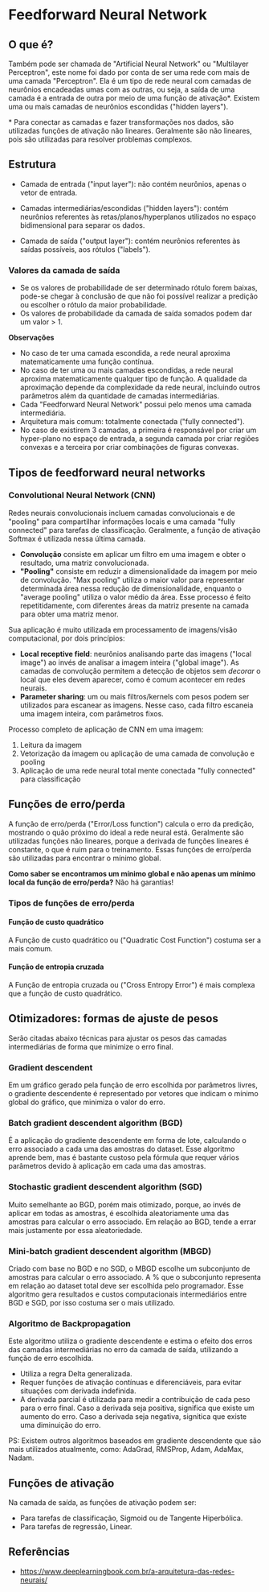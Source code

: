 # Feedforward Neural Network

## O que é?

Também pode ser chamada de "Artificial Neural Network" ou "Multilayer Perceptron", este nome foi dado por conta de ser uma rede com mais de uma camada "Perceptron". Ela é um tipo de rede neural com camadas de neurônios encadeadas umas com as outras, ou seja, a saída de uma camada é a entrada de outra por meio de uma função de ativação\*. Existem uma ou mais camadas de neurônios escondidas ("hidden layers").

\* Para conectar as camadas e fazer transformações nos dados, são utilizadas funções de ativação não lineares. Geralmente são não lineares, pois são utilizadas para resolver problemas complexos.

## Estrutura

- Camada de entrada ("input layer"): não contém neurônios, apenas o vetor de entrada.

- Camadas intermediárias/escondidas ("hidden layers"): contém neurônios referentes às retas/planos/hyperplanos utilizados no espaço bidimensional para separar os dados.

- Camada de saída ("output layer"): contém neurônios referentes às saídas possíveis, aos rótulos ("labels").

### Valores da camada de saída

- Se os valores de probabilidade de ser determinado rótulo forem baixas, pode-se chegar à conclusão de que não foi possível realizar a predição ou escolher o rótulo da maior probabilidade.
- Os valores de probabilidade da camada de saída somados podem dar um valor > 1.

**Observações**

- No caso de ter uma camada escondida, a rede neural aproxima matematicamente uma função contínua.
- No caso de ter uma ou mais camadas escondidas, a rede neural aproxima matematicamente qualquer tipo de função. A qualidade da aproximação depende da complexidade da rede neural, incluindo outros parâmetros além da quantidade de camadas intermediárias.
- Cada "Feedforward Neural Network" possui pelo menos uma camada intermediária.
- Arquitetura mais comum: totalmente conectada ("fully connected").
- No caso de existirem 3 camadas, a primeira é responsável por criar um hyper-plano no espaço de entrada, a segunda camada por criar regiões convexas e a terceira por criar combinações de figuras convexas.

## Tipos de feedforward neural networks

### Convolutional Neural Network (CNN)
Redes neurais convolucionais incluem camadas convolucionais e de "pooling" para compartilhar informações locais e uma camada "fully connected" para tarefas de classificação. Geralmente, a função de ativação Softmax é utilizada nessa última camada. 

- **Convolução** consiste em aplicar um filtro em uma imagem e obter o resultado, uma matriz convolucionada.
- **"Pooling"** consiste em reduzir a dimensionalidade da imagem por meio de convolução. "Max pooling" utiliza o maior valor para representar determinada área nessa redução de dimensionalidade, enquanto o "average pooling" utiliza o valor médio da área. Esse processo é feito repetitidamente, com diferentes áreas da matriz presente na camada para obter uma matriz menor.

Sua aplicação é muito utilizada em processamento de imagens/visão computacional, por dois princípios:

- **Local receptive field**: neurônios analisando parte das imagens ("local image") ao invés de analisar a imagem inteira ("global image"). As camadas de convolução permitem a detecção de objetos sem *decorar* o local que eles devem aparecer, como é comum acontecer em redes neurais.
- **Parameter sharing**: um ou mais filtros/kernels com pesos podem ser utilizados para escanear as imagens. Nesse caso, cada filtro escaneia uma imagem inteira, com parâmetros fixos.

Processo completo de aplicação de CNN em uma imagem:
1) Leitura da imagem
2) Vetorização da imagem ou aplicação de uma camada de convolução e pooling
3) Aplicação de uma rede neural total mente conectada "fully connected" para classificação

## Funções de erro/perda

A função de erro/perda ("Error/Loss function") calcula o erro da predição, mostrando o quão próximo do ideal a rede neural está. Geralmente são utilizadas funções não lineares, porque a derivada de funções lineares é constante, o que é ruim para o treinamento. Essas funções de erro/perda são utilizadas para encontrar o mínimo global.

**Como saber se encontramos um mínimo global e não apenas um mínimo local da função de erro/perda?** Não há garantias!

### Tipos de funções de erro/perda

#### Função de custo quadrático

A Função de custo quadrático ou ("Quadratic Cost Function") costuma ser a mais comum.

#### Função de entropia cruzada

A Função de entropia cruzada ou ("Cross Entropy Error") é mais complexa que a função de custo quadrático.

## Otimizadores: formas de ajuste de pesos

Serão citadas abaixo técnicas para ajustar os pesos das camadas intermediárias de forma que minimize o erro final.

### Gradient descendent

Em um gráfico gerado pela função de erro escolhida por parâmetros livres, o gradiente descendente é representado por vetores que indicam o mínimo global do gráfico, que minimiza o valor do erro.

### Batch gradient descendent algorithm (BGD)
É a aplicação do gradiente descendente em forma de lote, calculando o erro associado a cada uma das amostras do dataset. Esse algoritmo aprende bem, mas é bastante custoso pela fórmula que requer vários parâmetros devido à aplicação em cada uma das amostras.

### Stochastic gradient descendent algorithm (SGD)
Muito semelhante ao BGD, porém mais otimizado, porque, ao invés de aplicar em todas as amostras, é escolhida aleatoriamente uma das amostras para calcular o erro associado. Em relação ao BGD, tende a errar mais justamente por essa aleatoriedade.

### Mini-batch gradient descendent algorithm (MBGD)
Criado com base no BGD e no SGD, o MBGD escolhe um subconjunto de amostras para calcular o erro associado. A % que o subconjunto representa em relação ao dataset total deve ser escolhida pelo programador. Esse algoritmo gera resultados e custos computacionais intermediários entre BGD e SGD, por isso costuma ser o mais utilizado.

### Algoritmo de Backpropagation

Este algoritmo utiliza o gradiente descendente e estima o efeito dos erros das camadas intermediárias no erro da camada de saída, utilizando a função de erro escolhida.

- Utiliza a regra Delta generalizada.
- Requer funções de ativação contínuas e diferenciáveis, para evitar situações com derivada indefinida.
- A derivada parcial é utilizada para medir a contribuição de cada peso para o erro final. Caso a derivada seja positiva, significa que existe um aumento do erro. Caso a derivada seja negativa, signitica que existe uma diminuição do erro.

PS: Existem outros algoritmos baseados em gradiente descendente que são mais utilizados atualmente, como: AdaGrad, RMSProp, Adam, AdaMax, Nadam.

## Funções de ativação

Na camada de saída, as funções de ativação podem ser:

- Para tarefas de classificação, Sigmoid ou de Tangente Hiperbólica.
- Para tarefas de regressão, Linear.

<!-- ## Normalização

## Otimizadores -->

## Referências

- https://www.deeplearningbook.com.br/a-arquitetura-das-redes-neurais/
